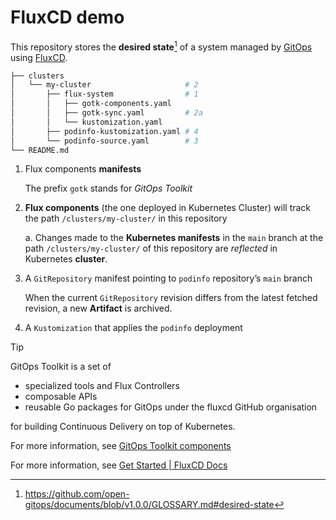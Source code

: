 # FluxCD demo

This repository stores the **desired state**[^1] of a system managed by [GitOps] using [FluxCD].

```bash
├── clusters
│   └── my-cluster                     # 2
│       ├── flux-system                # 1
│       │   ├── gotk-components.yaml
│       │   ├── gotk-sync.yaml         # 2a
│       │   └── kustomization.yaml
│       ├── podinfo-kustomization.yaml # 4
│       └── podinfo-source.yaml        # 3
└── README.md
```

1. Flux components **manifests**

   The prefix `gotk` stands for _GitOps Toolkit_

2. **Flux components** (the one deployed in Kubernetes Cluster) will track the path `/clusters/my-cluster/` in this repository

   a. Changes made to the **Kubernetes manifests** in the `main` branch at the path `/clusters/my-cluster/` of this repository are _reflected_ in Kubernetes **cluster**.

3. A `GitRepository` manifest pointing to `podinfo` repository’s `main` branch

   When the current `GitRepository` revision differs from the latest fetched revision, a new **Artifact** is archived.

4. A `Kustomization` that applies the `podinfo` deployment

> [!TIP]
> GitOps Toolkit is a set of
>
> - specialized tools and Flux Controllers
> - composable APIs
> - reusable Go packages for GitOps under the fluxcd GitHub organisation
>
> for building Continuous Delivery on top of Kubernetes.
>
> For more information, see [GitOps Toolkit components]

For more information, see [Get Started | FluxCD Docs]

[FluxCD]: https://fluxcd.io/
[GitOps]: https://github.com/open-gitops/documents/blob/v1.0.0/PRINCIPLES.md
[GitOps Toolkit components]: https://fluxcd.io/flux/components/
[Get Started | FluxCD Docs]: https://fluxcd.io/flux/get-started/

[^1]: <https://github.com/open-gitops/documents/blob/v1.0.0/GLOSSARY.md#desired-state>
